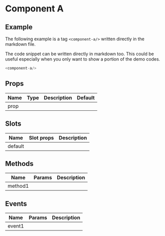 # Component A

## Example

The following example is a tag `<component-a/>` written directly in the markdown file.

<component-a/>

The code snippet can be written directly in markdown too. This could be useful especially when you only want to show a portion of the demo codes.

``` js
<component-a/>
```

## Props
Name | Type   | Description | Default
---- | :----: | ----------- | -----
prop |        |             | 

## Slots
Name     | Slot props       | Description
-------- | -----------      | -----
default  |                  | 

## Methods
Name             | Params            | Description
---------------- | ----------------- | -------------------
method1          |                   |

## Events
Name             | Params            | Description
---------------- | ----------------- | -------------------
event1           |                   |